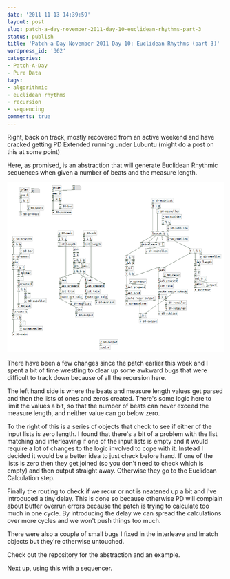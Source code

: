 ```yaml
---
date: '2011-11-13 14:39:59'
layout: post
slug: patch-a-day-november-2011-day-10-euclidean-rhythms-part-3
status: publish
title: 'Patch-a-Day November 2011 Day 10: Euclidean Rhythms (part 3)'
wordpress_id: '362'
categories:
- Patch-A-Day
- Pure Data
tags:
- algorithmic
- euclidean rhythms
- recursion
- sequencing
comments: true
---
```


Right, back on track, mostly recovered from an active weekend and have cracked getting PD Extended running under Lubuntu (might do a post on this at some point)

Here, as promised, is an abstraction that will generate Euclidean Rhythmic sequences when given a number of beats and the measure length.

![Euclidean rhythm abstraction](/a/2011-11-13-patch-a-day-november-2011-day-10-euclidean-rhythms-part-3/Euclidian-rhythm-abstraction.png)

There have been a few changes since the patch earlier this week and I spent a bit of time wrestling to clear up some awkward bugs that were difficult to track down because of all the recursion here.

The left hand side is where the beats and measure length values get parsed and then the lists of ones and zeros created. There's some logic here to limit the values a bit, so that the number of beats can never exceed the measure length, and neither value can go below zero.

To the right of this is a series of objects that check to see if either of the input lists is zero length. I found that there's a bit of a problem with the list matching and interleaving if one of the input lists is empty and it would require a lot of changes to the logic involved to cope with it. Instead I decided it would be a better idea to just check before hand. If one of the lists is zero then they get joined (so you don't need to check which is empty) and then output straight away. Otherwise they go to the Euclidean Calculation step.

Finally the routing to check if we recur or not is neatened up a bit and I've introduced a tiny delay. This is done so because otherwise PD will complain about buffer overrun errors because the patch is trying to calculate too much in one cycle. By introducing the delay we can spread the calculations over more cycles and we won't push things too much.

There were also a couple of small bugs I fixed in the interleave and lmatch objects but they're otherwise untouched.

Check out the repository for the abstraction and an example.

Next up, using this with a sequencer.
